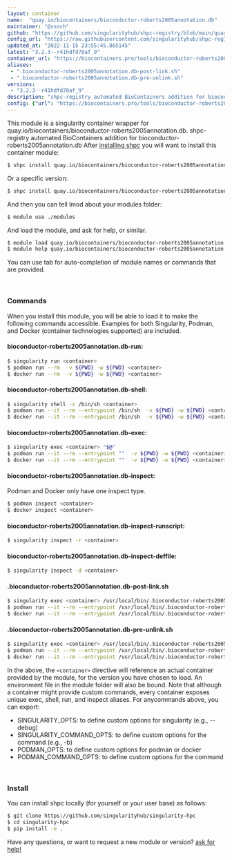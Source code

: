 ```yaml
---
layout: container
name:  "quay.io/biocontainers/bioconductor-roberts2005annotation.db"
maintainer: "@vsoch"
github: "https://github.com/singularityhub/shpc-registry/blob/main/quay.io/biocontainers/bioconductor-roberts2005annotation.db/container.yaml"
config_url: "https://raw.githubusercontent.com/singularityhub/shpc-registry/main/quay.io/biocontainers/bioconductor-roberts2005annotation.db/container.yaml"
updated_at: "2022-11-15 23:55:45.865145"
latest: "3.2.3--r41hdfd78af_9"
container_url: "https://biocontainers.pro/tools/bioconductor-roberts2005annotation.db"
aliases:
 - ".bioconductor-roberts2005annotation.db-post-link.sh"
 - ".bioconductor-roberts2005annotation.db-pre-unlink.sh"
versions:
 - "3.2.3--r41hdfd78af_9"
description: "shpc-registry automated BioContainers addition for bioconductor-roberts2005annotation.db"
config: {"url": "https://biocontainers.pro/tools/bioconductor-roberts2005annotation.db", "maintainer": "@vsoch", "description": "shpc-registry automated BioContainers addition for bioconductor-roberts2005annotation.db", "latest": {"3.2.3--r41hdfd78af_9": "sha256:a09f042c60f941931a10bc6b822cff1250d5395cdc50d1d6e87163c20a25d18a"}, "tags": {"3.2.3--r41hdfd78af_9": "sha256:a09f042c60f941931a10bc6b822cff1250d5395cdc50d1d6e87163c20a25d18a"}, "docker": "quay.io/biocontainers/bioconductor-roberts2005annotation.db", "aliases": {".bioconductor-roberts2005annotation.db-post-link.sh": "/usr/local/bin/.bioconductor-roberts2005annotation.db-post-link.sh", ".bioconductor-roberts2005annotation.db-pre-unlink.sh": "/usr/local/bin/.bioconductor-roberts2005annotation.db-pre-unlink.sh"}}
---
```


This module is a singularity container wrapper for quay.io/biocontainers/bioconductor-roberts2005annotation.db.
shpc-registry automated BioContainers addition for bioconductor-roberts2005annotation.db
After [installing shpc](#install) you will want to install this container module:


```bash
$ shpc install quay.io/biocontainers/bioconductor-roberts2005annotation.db
```

Or a specific version:

```bash
$ shpc install quay.io/biocontainers/bioconductor-roberts2005annotation.db:3.2.3--r41hdfd78af_9
```

And then you can tell lmod about your modules folder:

```bash
$ module use ./modules
```

And load the module, and ask for help, or similar.

```bash
$ module load quay.io/biocontainers/bioconductor-roberts2005annotation.db/3.2.3--r41hdfd78af_9
$ module help quay.io/biocontainers/bioconductor-roberts2005annotation.db/3.2.3--r41hdfd78af_9
```

You can use tab for auto-completion of module names or commands that are provided.

<br>

### Commands

When you install this module, you will be able to load it to make the following commands accessible.
Examples for both Singularity, Podman, and Docker (container technologies supported) are included.

#### bioconductor-roberts2005annotation.db-run:

```bash
$ singularity run <container>
$ podman run --rm  -v ${PWD} -w ${PWD} <container>
$ docker run --rm  -v ${PWD} -w ${PWD} <container>
```

#### bioconductor-roberts2005annotation.db-shell:

```bash
$ singularity shell -s /bin/sh <container>
$ podman run --it --rm --entrypoint /bin/sh  -v ${PWD} -w ${PWD} <container>
$ docker run --it --rm --entrypoint /bin/sh  -v ${PWD} -w ${PWD} <container>
```

#### bioconductor-roberts2005annotation.db-exec:

```bash
$ singularity exec <container> "$@"
$ podman run --it --rm --entrypoint ""  -v ${PWD} -w ${PWD} <container> "$@"
$ docker run --it --rm --entrypoint ""  -v ${PWD} -w ${PWD} <container> "$@"
```

#### bioconductor-roberts2005annotation.db-inspect:

Podman and Docker only have one inspect type.

```bash
$ podman inspect <container>
$ docker inspect <container>
```

#### bioconductor-roberts2005annotation.db-inspect-runscript:

```bash
$ singularity inspect -r <container>
```

#### bioconductor-roberts2005annotation.db-inspect-deffile:

```bash
$ singularity inspect -d <container>
```


#### .bioconductor-roberts2005annotation.db-post-link.sh

```bash
$ singularity exec <container> /usr/local/bin/.bioconductor-roberts2005annotation.db-post-link.sh
$ podman run --it --rm --entrypoint /usr/local/bin/.bioconductor-roberts2005annotation.db-post-link.sh   -v ${PWD} -w ${PWD} <container> -c " $@"
$ docker run --it --rm --entrypoint /usr/local/bin/.bioconductor-roberts2005annotation.db-post-link.sh   -v ${PWD} -w ${PWD} <container> -c " $@"
```


#### .bioconductor-roberts2005annotation.db-pre-unlink.sh

```bash
$ singularity exec <container> /usr/local/bin/.bioconductor-roberts2005annotation.db-pre-unlink.sh
$ podman run --it --rm --entrypoint /usr/local/bin/.bioconductor-roberts2005annotation.db-pre-unlink.sh   -v ${PWD} -w ${PWD} <container> -c " $@"
$ docker run --it --rm --entrypoint /usr/local/bin/.bioconductor-roberts2005annotation.db-pre-unlink.sh   -v ${PWD} -w ${PWD} <container> -c " $@"
```



In the above, the `<container>` directive will reference an actual container provided
by the module, for the version you have chosen to load. An environment file in the
module folder will also be bound. Note that although a container
might provide custom commands, every container exposes unique exec, shell, run, and
inspect aliases. For anycommands above, you can export:

 - SINGULARITY_OPTS: to define custom options for singularity (e.g., --debug)
 - SINGULARITY_COMMAND_OPTS: to define custom options for the command (e.g., -b)
 - PODMAN_OPTS: to define custom options for podman or docker
 - PODMAN_COMMAND_OPTS: to define custom options for the command

<br>

### Install

You can install shpc locally (for yourself or your user base) as follows:

```bash
$ git clone https://github.com/singularityhub/singularity-hpc
$ cd singularity-hpc
$ pip install -e .
```

Have any questions, or want to request a new module or version? [ask for help!](https://github.com/singularityhub/singularity-hpc/issues)